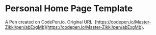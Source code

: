 # Personal Home Page  Template

A Pen created on CodePen.io. Original URL: [https://codepen.io/Master-Zikki/pen/abExgMb](https://codepen.io/Master-Zikki/pen/abExgMb).

